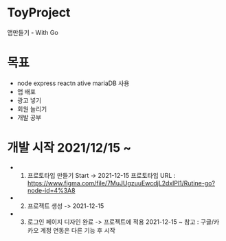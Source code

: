 # ToyProject
앱만들기 - With Go

# 목표 
- node express reactn ative mariaDB 사용
- 앱 배포
- 광고 넣기
- 회원 늘리기
- 개발 공부

# 개발 시작 2021/12/15 ~
 - 1. 프로토타입 만들기 Start -> 2021-12-15 프로토타입 URL : https://www.figma.com/file/7MuJUgzuuEwcdjL2dxlPl1/Rutine-go?node-id=4%3A8
 - 2. 프로젝트 생성 -> 2021-12-15
 - 3. 로그인 페이지 디자인 완료 -> 프로젝트에 적용 2021-12-15 ~ 참고 : 구글/카카오 계정 연동은 다른 기능 후 시작 
